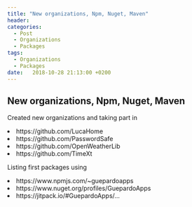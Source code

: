 ```yaml
---
title: "New organizations, Npm, Nuget, Maven"
header:
categories:
  - Post
  - Organizations
  - Packages
tags:
  - Organizations
  - Packages
date:   2018-10-28 21:13:00 +0200
---
```


## New organizations, Npm, Nuget, Maven

Created new organizations and taking part in
<li>https://github.com/LucaHome</li>
<li>https://github.com/PasswordSafe</li>
<li>https://github.com/OpenWeatherLib</li>
<li>https://github.com/TimeXt</li>

Listing first packages using
<li>https://www.npmjs.com/~guepardoapps</li>
<li>https://www.nuget.org/profiles/GuepardoApps</li>
<li>https://jitpack.io/#GuepardoApps/...</li>
